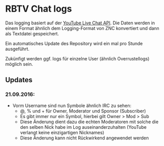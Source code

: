 # RBTV Chat logs

Das logging basiert auf der [YouTube Live Chat API](https://developers.google.com/youtube/v3/live/docs/liveChatMessages). Die Daten werden in einem Format ähnlich dem Logging-Format von ZNC konvertiert und dann als Textdatei gespeichert.

Ein automatisches Update des Repository wird ein mal pro Stunde ausgeführt.

Zukünfigt werden ggf. logs für einzelne User (ähnlich Overrustellogs) möglich sein.

## Updates
### 21.09.2016:
* Vorm Username sind nun Symbole ähnlich IRC zu sehen:
    * @, % und + für Owner, Moderator und Sponsor (Subscriber)
	* Es gibt immer nur ein Symbol, hierbei gilt Owner > Mod > Sub
    * Diese Änderung dient dazu die echten Moderatoren mit solche die den selben Nick habe im Log auseinanderzuhalten (YouTube verlangt keine einzigartigen Nicknames)
    * Diese Änderung kann nicht Rückwirkend angewendet werden
